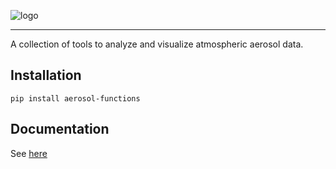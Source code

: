 ![logo](logo.png)

---

A collection of tools to analyze and visualize atmospheric aerosol data.

## Installation
```shell
pip install aerosol-functions
```

## Documentation
See [here](https://jlpl.github.io/aerosol-functions/)
